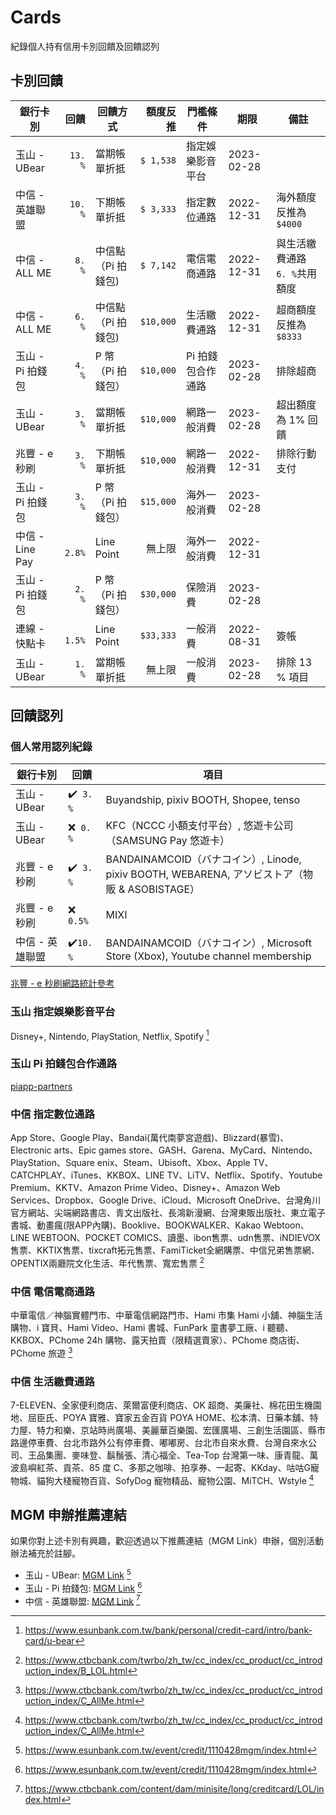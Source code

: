 # Cards

紀錄個人持有信用卡別回饋及回饋認列


## 卡別回饋

銀行卡別         | 回饋   | 回饋方式        | 額度反推  | 門檻條件         | 期限        | 備註
---------------|------:|---------------|--------:|----------------|------------|-----
玉山 - UBear    |`13. %`| 當期帳單折抵     |`$ 1,538`| 指定娛樂影音平台   | 2023-02-28
中信 - 英雄聯盟   |`10. %`| 下期帳單折抵     |`$ 3,333`| 指定數位通路      | 2022-12-31 | 海外額度反推為`$4000`
中信 - ALL ME   |` 8. %`| 中信點（Pi 拍錢包)|`$ 7,142`| 電信電商通路      | 2022-12-31 | 與生活繳費通路` 6. %`共用額度
中信 - ALL ME   |` 6. %`| 中信點（Pi 拍錢包)|`$10,000`| 生活繳費通路      | 2022-12-31 | 超商額度反推為`$8333`
玉山 - Pi 拍錢包　|` 4. %`| P 幣（Pi 拍錢包）|`$10,000`| Pi 拍錢包合作通路　| 2023-02-28 | 排除超商
玉山 - UBear    |` 3. %`| 當期帳單折抵     |`$10,000`| 網路一般消費      | 2023-02-28 | 超出額度為 1% 回饋
兆豐 - e 秒刷    |` 3. %`| 下期帳單折抵     |`$10,000`| 網路一般消費      | 2022-12-31 | 排除行動支付
玉山 - Pi 拍錢包　|` 3. %`| P 幣（Pi 拍錢包）|`$15,000`| 海外一般消費      | 2023-02-28
中信 - Line Pay |` 2.8%`| Line Point    | 無上限　  | 海外一般消費      | 2022-12-31
玉山 - Pi 拍錢包　|` 2. %`| P 幣（Pi 拍錢包）|`$30,000`| 保險消費         | 2023-02-28
連線 - 快點卡　   |` 1.5%`| Line Point    |`$33,333`| 一般消費         | 2022-08-31 | 簽帳
玉山 - UBear    |` 1. %`| 當期帳單折抵     | 無上限　  | 一般消費         | 2023-02-28 | 排除 13 % 項目


## 回饋認列

### 個人常用認列紀錄

銀行卡別         | 回饋      | 項目
---------------|----------|-
玉山 - UBear    | ✔️` 3. %` | Buyandship, pixiv BOOTH, Shopee, tenso
玉山 - UBear    | ❌` 0. %` | KFC（NCCC 小額支付平台）, 悠遊卡公司（SAMSUNG Pay 悠遊卡）
兆豐 - e 秒刷    | ✔️` 3. %` | BANDAINAMCOID（バナコイン）, Linode, pixiv BOOTH, WEBARENA, アソビストア（物販 & ASOBISTAGE）
兆豐 - e 秒刷    | ❌` 0.5%` | MIXI
中信 - 英雄聯盟   | ✔️`10. %` | BANDAINAMCOID（バナコイン）, Microsoft Store (Xbox), Youtube channel membership


[兆豐 - e 秒刷網路統計參考](https://docs.google.com/spreadsheets/d/e/2PACX-1vRKRbikGbmzN266nhb4mJcRw2-LYG3qODVmzMGFZKLVf3MrKoBJI74NaBlSX9nOsq8HOhSFOEy0n8TF/pubhtml)


### 玉山 指定娛樂影音平台

Disney+, Nintendo, PlayStation, Netflix, Spotify [^1]


### 玉山 Pi 拍錢包合作通路

[piapp-partners](https://www.piapp.com.tw/enterprise/partners)


### 中信 指定數位通路

App Store、Google Play、Bandai(萬代南夢宮遊戲)、Blizzard(暴雪)、Electronic arts、Epic games store、GASH、Garena、MyCard、Nintendo、PlayStation、Square enix、Steam、Ubisoft、Xbox、Apple TV、CATCHPLAY、iTunes、KKBOX、LINE TV、LiTV、Netflix、Spotify、Youtube Premium、KKTV、Amazon Prime Video、Disney+、Amazon Web Services、Dropbox、Google Drive、iCloud、Microsoft OneDrive、台灣角川官方網站、尖端網路書店、青文出版社、長鴻新漫網、台灣東販出版社、東立電子書城、動畫瘋(限APP內購)、Booklive、BOOKWALKER、Kakao Webtoon、LINE WEBTOON、POCKET COMICS、讀墨、ibon售票、udn售票、iNDIEVOX售票、KKTIX售票、tixcraft拓元售票、FamiTicket全網購票、中信兄弟售票網、OPENTIX兩廳院文化生活、年代售票、寬宏售票
[^2]


### 中信 電信電商通路

中華電信／神腦實體門市、中華電信網路門市、Hami 市集 Hami 小舖、神腦生活購物、i 寶貝、Hami Video、Hami 書城、FunPark 童書夢工廠、i 聽聽、KKBOX、PChome 24h 購物、露天拍賣（限精選賣家）、PChome 商店街、PChome 旅遊
[^3]


### 中信 生活繳費通路

7-ELEVEN、全家便利商店、萊爾富便利商店、OK 超商、美廉社、棉花田生機園地、屈臣氏、POYA 寶雅、寶家五金百貨 POYA HOME、松本清、日藥本舖、特力屋、特力和樂、京站時尚廣場、美麗華百樂園、宏匯廣場、三創生活園區、縣市路邊停車費、台北市路外公有停車費、嘟嘟房、台北市自來水費、台灣自來水公司、王品集團、麥味登、鬍鬚張、清心福全、Tea-Top 台灣第一味、康青龍、萬波島嶼紅茶、貢茶、85 度 C、多那之咖啡、拍享券、一起寄、KKday、咕咕G寵物城、貓狗大棧寵物百貨、SofyDog 寵物精品、寵物公園、MiTCH、Wstyle
[^3]


## MGM 申辦推薦連結

如果你對上述卡別有興趣，歡迎透過以下推薦連結（MGM Link）申辦，個別活動辦法補充於註腳。

- 玉山 - UBear: [MGM Link](https://card.esunbank.com.tw/EsunCreditweb/txnproc/selApplyCard?PRJCD=APYCRD0055&param=APYCRD0055,,,,,oxuzuyuzuvuquyuzuwuuvxzpexoxgw0pg9dB32471,,,,,e) [^4]
- 玉山 - Pi 拍錢包: [MGM Link](https://card.esunbank.com.tw/EsunCreditweb/txnproc/selApplyCard?PRJCD=APYCRD0049&param=APYCRD0049,,,,,xOzOyOzvOqOyOzwOuBxApxvx0wtp9qBvOOr042778,,,,,e) [^4]
- 中信 - 英雄聯盟: [MGM Link](https://ctbc.tw/BzsyOB) [^5]


[^1]: https://www.esunbank.com.tw/bank/personal/credit-card/intro/bank-card/u-bear
[^2]: https://www.ctbcbank.com/twrbo/zh_tw/cc_index/cc_product/cc_introduction_index/B_LOL.html
[^3]: https://www.ctbcbank.com/twrbo/zh_tw/cc_index/cc_product/cc_introduction_index/C_AllMe.html
[^4]: https://www.esunbank.com.tw/event/credit/1110428mgm/index.html
[^5]: https://www.ctbcbank.com/content/dam/minisite/long/creditcard/LOL/index.html

